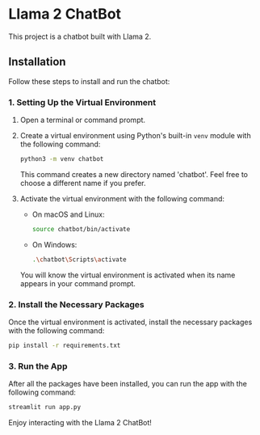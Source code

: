 # Llama 2 ChatBot

This project is a chatbot built with Llama 2. 

## Installation

Follow these steps to install and run the chatbot:

### 1. Setting Up the Virtual Environment

1. Open a terminal or command prompt.

2. Create a virtual environment using Python's built-in `venv` module with the following command:

    ```bash
    python3 -m venv chatbot
    ```
   
    This command creates a new directory named 'chatbot'. Feel free to choose a different name if you prefer.

3. Activate the virtual environment with the following command:

    - On macOS and Linux:

        ```bash
        source chatbot/bin/activate
        ```

    - On Windows:

        ```bash
        .\chatbot\Scripts\activate
        ```

    You will know the virtual environment is activated when its name appears in your command prompt.   

### 2. Install the Necessary Packages

Once the virtual environment is activated, install the necessary packages with the following command:

```bash
pip install -r requirements.txt
```

### 3. Run the App
After all the packages have been installed, you can run the app with the following command:

```bash
streamlit run app.py
```

Enjoy interacting with the Llama 2 ChatBot!

